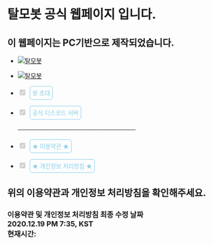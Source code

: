 <html>
    <head>
        <link href="https://fonts.googleapis.com/css2?family=Jua&display=swap" rel="stylesheet">
        <link rel="stylesheet" href=".\style.css">
        <title>탈모봇 공식 웹</title>
        <meta charset="utf-8">
        <body oncontextmenu="return false" ondragstart="return false" onselectstart="return false"></body>
        <style>
            body {
                background-image: url('웹페이지배경.jpg');
                background-repeat: no-repeat;
                background-size: cover;
            }
            #btn{
                border-top-left-radius: 5px;
                border-bottom-left-radius: 5px;
                margin-right: 4px;
                border-top-right-radius: 5px;
                border-bottom-right-radius: 5px;
                margin-left: 3px;
            }
            #btn_group button{
                border: 1px solid skyblue;
                background-color: rgba(0,0,0,0);
                color: skyblue;
                padding: 5px;
            }
            #btn_group button:hover{
                color: white;
                background-color: skyblue;
            }
        </style>
        <script language="javascript">
            function time() {
            var time= new Date();
                document.getElementById("now").innerHTML=`${time.getHours()}시 ${time.getMinutes()}분 ${time.getSeconds()}초`;
                setInterval("time()", 1000);
            }
        </script>
    </head>
    <body onload="time()">
        <h1>탈모봇 공식 웹페이지 입니다.</h1>
        <h2>이 웹페이지는 PC기반으로 제작되었습니다.</h2>
        <ul>
            <li>
                <a href="https://top.gg/bot/556664157240295425" >
                    <img src="https://top.gg/api/widget/status/556664157240295425.svg" alt="탈모봇" />
                </a>
            </li>
            <p></p>
            <li>
                <a href="https://koreanbots.dev/bots/556664157240295425" >
                    <img src="https://api.koreanbots.dev/widget/bots/servers/556664157240295425.svg" alt="탈모봇" />
                </a>
            </li>
            <p></p>
            <div id="btn_group">
                <li>
                    <input type="checkbox" checked disabled> <button id="btn" onclick="location.href='https://discord.com/oauth2/authorize?client_id=556664157240295425&permissions=314470&scope=bot'">봇 초대</button>
                </li>
                <p></p>
                <li>
                    <input type="checkbox" checked disabled> <button id="btn" onclick="location.href='https://discord.gg/bAWqHVk'">공식 디스코드 서버</button>
                </li>
                <p>───────────────────────────</p>
                <li>
                    <input type="checkbox" checked disabled> <button id="btn" onclick="location.href='이용약관.html'">★ 이용약관 ★</button>
                </li>
                <p></p>
                <li>
                    <input type="checkbox" checked disabled> <button id="btn" onclick="location.href='개인정보처리방침.html'">★ 개인정보 처리방침 ★</button>
                </li>
            </div>
        </ul>
        <h2>위의 이용약관과 개인정보 처리방침을 확인해주세요.</h2>
        <h3>이용약관 및 개인정보 처리방침 최종 수정 날짜<br>2020.12.19 PM 7:35, KST<br>현재시간: <span id="now"></span></h3>
    </body>
</html>